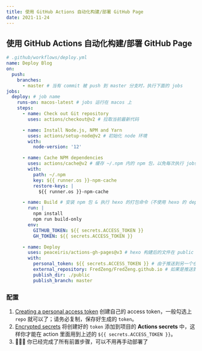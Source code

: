 ```yaml
---
title: 使用 GitHub Actions 自动化构建/部署 GitHub Page
date: 2021-11-24
---
```


## 使用 GitHub Actions 自动化构建/部署 GitHub Page

```yml
# .github/workflows/deploy.yml
name: Deploy Blog
on:
  push:
    branches:
      - master # 当有 commit 被 push 到 master 分支时，执行下面的 jobs
jobs:
  deploy: # job name
    runs-on: macos-latest # jobs 运行在 macos 上
    steps:
      - name: Check out Git repository
        uses: actions/checkout@v2 # 拉取当前最新代码

      - name: Install Node.js, NPM and Yarn
        uses: actions/setup-node@v2 # 初始化 node 环境
        with:
          node-version: '12'

      - name: Cache NPM dependencies
        uses: actions/cache@v2 # 缓存 ~/.npm 内的 npm 包，以免每次执行 jobs 的时候都需要重新下载
        with:
          path: ~/.npm
          key: ${{ runner.os }}-npm-cache
          restore-keys: |
            ${{ runner.os }}-npm-cache

      - name: Build # 安装 npm 包 & 执行 hexo 的打包命令（不使用 hexo 的 deploy 命令，而是通过下一个 step 来部署）
        run: |
          npm install
          npm run build-only
        env:
          GITHUB_TOKEN: ${{ secrets.ACCESS_TOKEN }}
          GH_TOKEN: ${{ secrets.ACCESS_TOKEN }}

      - name: Deploy
        uses: peaceiris/actions-gh-pages@v3 # hexo 构建后的文件在 public 目录下，将该目录下的文件推送到另一个仓库
        with:
          personal_token: ${{ secrets.ACCESS_TOKEN }} # 由于推送到另一个仓库需要权限，所以需要创建/配置一个 personal access token
          external_repository: FredZeng/FredZeng.github.io # 如果是推送到同一个仓库，就可以不用写这个
          publish_dir: ./public
          publish_branch: master
```

### 配置
1. [Creating a personal access token](https://docs.github.com/cn/authentication/keeping-your-account-and-data-secure/creating-a-personal-access-token) 创建自己的 access token，一般勾选上 `repo` 就可以了；请务必复制，保存好生成的 `token`。
2. [Encrypted secrets](https://docs.github.com/cn/actions/security-guides/encrypted-secrets#creating-encrypted-secrets-for-a-repository) 将创建好的 `token` 添加到项目的 **Actions secrets** 中，这样你才能在 action 里面用到上述的 `${{ secrets.ACCESS_TOKEN }}`。
3. 🎉🎉🎉 你已经完成了所有前置步骤，可以不用再手动部署了